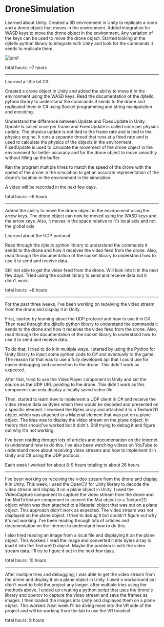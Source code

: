 # DroneSimulation

Learned about Unity.
Created a 3D environment in Unity to replicate a room and a drone object that moves in the environment.
Added integration for WASD keys to move the drone object in the environment. Any variation of the keys can be used to move the drone object.
Started looking at the djitello python library to integrate with Unity and look for the commands it sends to replicate them.

<!-- addgif here -->

![sim1](images/droneSim.gif)

total hours: ~7 hours

---

Learned a little bit C#.

Created a drone object in Unity and added the ability to move it in the environment using the WASD keys. Read the documentation of the djitello python library to understand the commands it sends to the drone and replicated them in C# using Socket programming and string manipulation and encoding.

Understand the difference between Update and FixedUpdate in Unity. Update is called once per frame and FixedUpdate is called once per physics update. The physics update is not tied to the frame rate and is tied to the physics engine. It runs a separate thread that runs at a fixed rate and is used to calculate the physics of the objects in the environment. FixedUpdate is used to calculate the movement of the drone object in the environment for better accuracy and for the drone object to move smoothly without filling up the buffer.

Ran the program multiple times to match the speed of the drone with the speed of the drone in the simulation to get an accurate representation of the drone's location in the environment in the simulation.

A video will be recorded in the next few days.

total hours: ~8 hours

---

Added the ability to move the drone object in the environment using the arrow keys. The drone object can now be moved using the WASD keys and the arrow keys. Also, it moves in the space relative to it's local axis and not the global axis.

Learned about the UDP protocol.

Read through the djitello python library to understand the commands it sends to the drone and how it receives the video feed from the drone. Also, read through the documentation of the socket library to understand how to use it to send and receive data.

Still not able to get the video feed from the drone. Will look into it in the next few days. Tried using the socket library to send and receive data but it didn't work.

total hours: ~8 hours

---

For the past three weeks, I've been working on receiving the video stream from the drone and display it in Unity.

First, started by learning about the UDP protocol and how to use it in C#. Then read through the djitello python library to understand the commands it sends to the drone and how it receives the video feed from the drone. Also, read through the documentation of the socket library to understand how to use it to send and receive data.

To do that, I tried to do it in multiple ways. I started by using the Python for Unity library to inject some python code to C# and eventually to the game. The reason for that was to use a fully developed api that I could use for easier debugging and connection to the drone. This didn't work as expected.

After that, tried to use the VideoPlayer component in Unity and set the source as the UDP URL pointing to the drone. This didn't work as this component can only display a locally saved video file.

Then, started to learn how to implement a UDP client in C# and receive the video stream data as Bytes which then would be decoded and presented on a specific element. I received the Bytes array and attached it to a Texture2D object which was attached to a Material element that was put on a plane object. The idea was to display the video stream on the plane object. In theory that should've worked but it didn't. Still trying to debug it and figure out why it's not working.

I've been reading through lots of articles and documentation on the internet to understand how to do this. I've also been watching videos on YouTube to understand more about receiving video streams and how to implement it in Unity and C# using the UDP protocol.

Each week I worked for about 8-9 hours totaling to about 26 hours.

---

I've been working on receiving the video stream from the drone and display it in Unity. This week, I used the OpenCV for Unity library to decode the video stream and display it on a plane object in Unity. I used the VideoCapture component to capture the video stream from the drone and the MatToTexture component to convert the Mat object to a Texture2D object which was then attached to a Material object that was put on a plane object. This approach didn't work as expected. The video stream was not displayed on the plane object. I tried to debug it but couldn't figure out why it's not working. I've been reading through lots of articles and documentation on the internet to understand how to do this.

I also tried reading an image from a local file and displaying it on the plane object. This worked. I read the image and converted it into bytes array to load it into the Texture2D object. Maybe the problem is with the video stream data. I'll try to figure it out in the next few days.

total hours: 10 hours

---

After multiple tries and debugging, I was able to get the video stream from the drone and display it on a plane object in Unity. I used a workaround as I didn't want to hold the project any longer. after multiple tries using the methods above, I ended up creating a python script that uses the drone's library and opencv to capture the video stream and save the frames as images. I then loaded the images into Unity and displayed them on a plane object. This worked. Next week I'll be diving more into the VR side of the project and will be working from the lab to use the VR headset.

total hours: 9 hours
